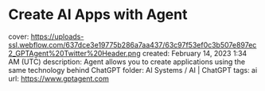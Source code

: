 # Create AI Apps with Agent

cover: https://uploads-ssl.webflow.com/637dce3e19775b286a7aa437/63c97f53ef0c3b507e897ec2_GPTAgent%20Twitter%20Header.png
created: February 14, 2023 1:34 AM (UTC)
description: Agent allows you to create applications using the same technology behind ChatGPT
folder: AI Systems / AI | ChatGPT
tags: ai
url: https://www.gptagent.com